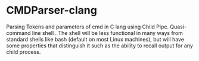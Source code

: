 # CMDParser-clang
Parsing Tokens and parameters of cmd in C lang using Child Pipe.  Quasi-command line shell . The shell will be less functional in many ways from standard shells like bash (default on most Linux machines), but will have some properties that distinguish it such as the ability to recall output for any child process. 
